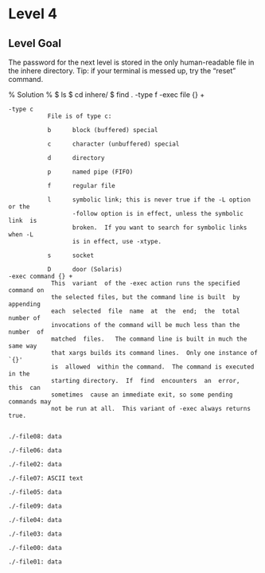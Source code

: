 <h1>Level 4</h1>

<h2>Level Goal</h2>
The password for the next level is stored in the only human-readable file in the inhere directory.
Tip: if your terminal is messed up, try the “reset” command.

% Solution %
  $ ls
  $ cd inhere/
  $ find . -type f -exec file {} +

    -type c
               File is of type c:

               b      block (buffered) special

               c      character (unbuffered) special

               d      directory

               p      named pipe (FIFO)

               f      regular file

               l      symbolic link; this is never true if the -L option or the
                      -follow option is in effect, unless the symbolic link  is
                      broken.  If you want to search for symbolic links when -L
                      is in effect, use -xtype.

               s      socket

               D      door (Solaris)
    -exec command {} +
                This  variant  of the -exec action runs the specified command on
                the selected files, but the command line is built  by  appending
                each  selected  file  name  at  the  end;  the  total  number of
                invocations of the command will be much less than the number  of
                matched  files.   The command line is built in much the same way
                that xargs builds its command lines.  Only one instance of  `{}'
                is  allowed  within the command.  The command is executed in the
                starting directory.  If  find  encounters  an  error,  this  can
                sometimes  cause an immediate exit, so some pending commands may
                not be run at all.  This variant of -exec always returns true.

<code>
./-file08: data <br/>
./-file06: data <br/>
./-file02: data <br/>
./-file07: ASCII text <br/>
./-file05: data <br/>
./-file09: data <br/>
./-file04: data <br/>
./-file03: data <br/>
./-file00: data <br>
./-file01: data <br/>
</code>
